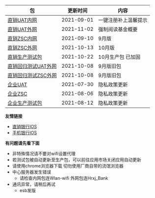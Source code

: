 |  包   | 更新时间  | 内容  |
|  ----  | ----  |----  |
| [直销UAT内网](https://www.pgyer.com/dsbank_uat)  | 2021-09-01 | 一键注册补上温馨提示 |
| [直销UAT外网](https://www.pgyer.com/dsbank_uat_w)  | 2021-11-02 | 强制阅读基金概要 |
| [直销ZSC内网](https://www.pgyer.com/dsbank_zsc)  | 2021-09-10 | 9月版 |
| [直销ZSC外网](https://www.pgyer.com/dsbank_zsc_w)   | 2021-10-13 | 10月版 |
| [直销生产测试包](https://www.pgyer.com/dsbank_release) | 2021-10-22 | 10月生产包 已加固|
| [直销回归测试UAT外网](https://www.pgyer.com/dsbank_u_regressio) | 2021-10-08 | 9月版旧包|
| [直销回归测试ZSC外网](https://www.pgyer.com/dsbank_z_regressio) | 2021-10-08 | 9月版旧包|
| [企业UAT](https://www.pgyer.com/qyBank_uat)  | 2021-07-30 | 隐私政策更新 |
| [企业ZSC](https://www.pgyer.com/qyBank_zsc)   | 2021-08-06 | 隐私政策更新 |
| [企业生产测试包](https://www.pgyer.com/qyBank_release)   | 2021-08-12 | 隐私政策更新 |


**友情链接**
+ [直销银行IOS](http://d.7short.com/hrxjubank)
+ [手机银行IOS](http://d.7short.com/hrxjpmbank)

**有问题请先看下面**
+ 非特殊情况请不要对wifi设置代理
+ 若测试包被自动更新至生产包，可以前往应用市场关闭应用自动更新
+ 请使用chrome浏览器下载 切勿使用厂商自带的流氓浏览器
+ 中心服务器发生错误
  + 请检查内网包连Wlan-wifi 外网包连Hrxj_Bank
+ 通讯异常，请稍后再试
  + esb发版

